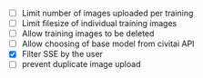 - [ ] Limit number of images uploaded per training
- [ ] Limit filesize of individual training images
- [ ] Allow training images to be deleted
- [ ] Allow choosing of base model from civitai API
- [x] Filter SSE by the user
- [ ] prevent duplicate image upload

